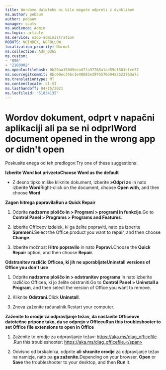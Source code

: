 ```yaml
---
title: Wordove datoteke ni bilo mogoče odpreti z dvoklikom
ms.author: pebaum
author: pebaum
manager: scotv
ms.audience: Admin
ms.topic: article
ms.service: o365-administration
ROBOTS: NOINDEX, NOFOLLOW
localization_priority: Normal
ms.collection: Adm_O365
ms.custom:
- "850"
- "2100002"
ms.openlocfilehash: 0b29aa150d9eead7fa97768a1cd59c1601cfce77
ms.sourcegitcommit: 8bc60ec34bc1e40685e3976576e04a2623f63a7c
ms.translationtype: MT
ms.contentlocale: sl-SI
ms.lasthandoff: 04/15/2021
ms.locfileid: "51834135"
---
```

# <a name="word-document-opened-in-the-wrong-app-or-didnt-open"></a><span data-ttu-id="12e8e-102">Wordov dokument, odprt v napačni aplikaciji ali pa se ni odprl</span><span class="sxs-lookup"><span data-stu-id="12e8e-102">Word document opened in the wrong app or didn't open</span></span>

<span data-ttu-id="12e8e-103">Poskusite enega od teh predlogov:</span><span class="sxs-lookup"><span data-stu-id="12e8e-103">Try one of these suggestions:</span></span>

<span data-ttu-id="12e8e-104">**Izberite Word kot privzeto**</span><span class="sxs-lookup"><span data-stu-id="12e8e-104">**Choose Word as the default**</span></span>

- <span data-ttu-id="12e8e-105">Z desno tipko miške kliknite dokument, izberite **»Odpri z«** in nato izberite **Word**</span><span class="sxs-lookup"><span data-stu-id="12e8e-105">Right-click on the document, choose **Open with**, and then choose **Word**</span></span>

<span data-ttu-id="12e8e-106">**Zagon hitrega popravila**</span><span class="sxs-lookup"><span data-stu-id="12e8e-106">**Run a Quick Repair**</span></span>

1. <span data-ttu-id="12e8e-107">Odprite **nadzorno ploščo in > Programi > programi in funkcije.**</span><span class="sxs-lookup"><span data-stu-id="12e8e-107">Go to **Control Panel > Programs > Programs and Features**.</span></span>

2. <span data-ttu-id="12e8e-108">Izberite Officeov izdelek, ki ga želite popraviti, nato pa izberite **Spremeni**.</span><span class="sxs-lookup"><span data-stu-id="12e8e-108">Select the Office product you want to repair, and then choose **Change**.</span></span>

3. <span data-ttu-id="12e8e-109">Izberite možnost **Hitro popravilo** in nato **Popravi.**</span><span class="sxs-lookup"><span data-stu-id="12e8e-109">Choose the **Quick Repair** option, and then choose **Repair**.</span></span>

<span data-ttu-id="12e8e-110">**Odstranitev različic Officea, ki jih ne uporabljate**</span><span class="sxs-lookup"><span data-stu-id="12e8e-110">**Uninstall versions of Office you don't use**</span></span>

1. <span data-ttu-id="12e8e-111">Odprite **nadzorno ploščo in > odstranitev programa** in nato izberite različico Officea, ki jo želite odstraniti.</span><span class="sxs-lookup"><span data-stu-id="12e8e-111">Go to **Control Panel > Uninstall a Program**, and then select the version of Office you want to remove.</span></span>

2. <span data-ttu-id="12e8e-112">Kliknite **Odstrani.**</span><span class="sxs-lookup"><span data-stu-id="12e8e-112">Click **Uninstall**.</span></span>

3. <span data-ttu-id="12e8e-113">Znova zaženite računalnik.</span><span class="sxs-lookup"><span data-stu-id="12e8e-113">Restart your computer.</span></span>

<span data-ttu-id="12e8e-114">**Zaženite to orodje za odpravljanje težav, da nastavite Officeove datotečne pripone tako, da se odprejo v Officeu**</span><span class="sxs-lookup"><span data-stu-id="12e8e-114">**Run this troubleshooter to set Office file extensions to open in Office**</span></span>

1. <span data-ttu-id="12e8e-115">Zaženite to orodje za odpravljanje težav: https://aka.ms/diag_officefile .</span><span class="sxs-lookup"><span data-stu-id="12e8e-115">Run this troubleshooter: https://aka.ms/diag_officefile.</span></span>

2. <span data-ttu-id="12e8e-116">Odvisno od brskalnika, odprite **ali** **shranite orodje** za odpravljanje težav na namizje, nato pa **ga zaženite.**</span><span class="sxs-lookup"><span data-stu-id="12e8e-116">Depending on your browser, **Open** or **Save** the troubleshooter to your desktop, and then **Run** it.</span></span>
